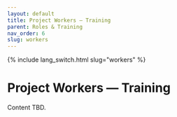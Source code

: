```yaml
---
layout: default
title: Project Workers — Training
parent: Roles & Training
nav_order: 6
slug: workers
---
```


{% include lang_switch.html slug="workers" %}

# Project Workers — Training

Content TBD.

